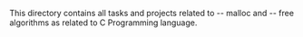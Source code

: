 This directory contains all tasks and projects related to
	-- malloc
	and
	-- free algorithms
as related to C Programming language.
